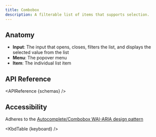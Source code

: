 ```yaml
---
title: Combobox
description: A filterable list of items that supports selection.
---
```


<script>
    import { APIReference, KbdTable } from '$docs/components'
    export let schemas
    export let keyboard
</script>

## Anatomy

- **Input**: The input that opens, closes, filters the list, and displays the selected value from
  the list
- **Menu**: The popover menu
- **Item**: The individual list item

## API Reference

<APIReference {schemas} />

## Accessibility

Adheres to the
[Autocomplete/Combobox WAI-ARIA design pattern](https://www.w3.org/WAI/ARIA/apg/patterns/combobox/)

<KbdTable {keyboard} />
